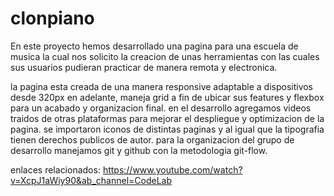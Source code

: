 # clonpiano
En este proyecto hemos desarrollado una pagina para una escuela de musica  la cual  nos solicito la creacion de unas herramientas con las cuales sus
usuarios pudieran practicar de manera remota y electronica.

la pagina esta creada de una manera responsive adaptable a dispositivos desde 320px en adelante,
maneja grid a fin de ubicar sus features y flexbox para un acabado y organizacion final.
en el desarrollo agregamos videos traidos de otras plataformas para mejorar el despliegue y optimizacion de la pagina.
se importaron iconos de distintas paginas y al igual que la tipografia tienen derechos publicos de autor.
para la organizacion del grupo de desarrollo manejamos git y github con la metodologia git-flow.


enlaces relacionados:
https://www.youtube.com/watch?v=XcpJ1aWiy90&ab_channel=CodeLab
